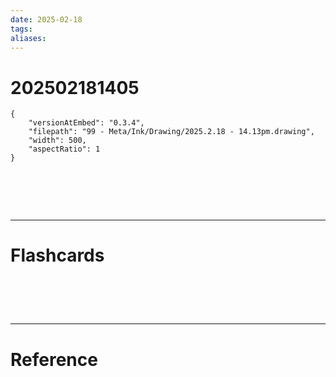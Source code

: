 ```yaml
---
date: 2025-02-18
tags: 
aliases:
---
```

# 202502181405

```handdrawn-ink
{
	"versionAtEmbed": "0.3.4",
	"filepath": "99 - Meta/Ink/Drawing/2025.2.18 - 14.13pm.drawing",
	"width": 500,
	"aspectRatio": 1
}
```


# ‌
---
# Flashcards


# ‌
---
# Reference
